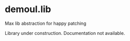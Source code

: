 # demoul.lib
Max lib abstraction for happy patching


Library under construction.
Documentation not available.